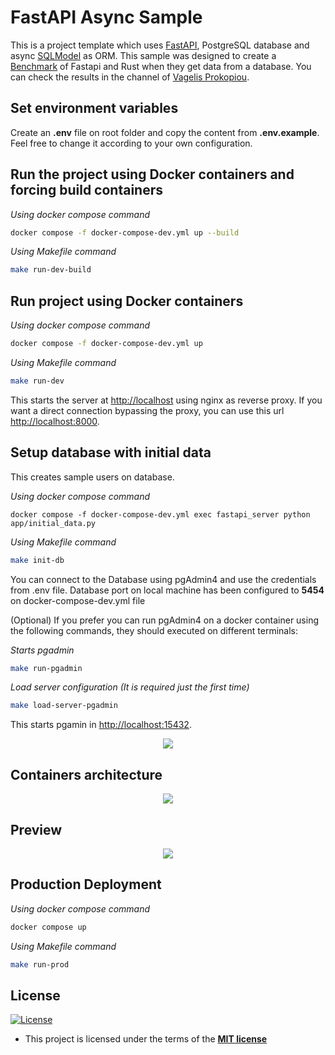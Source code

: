 # FastAPI Async Sample

This is a project template which uses [FastAPI](https://fastapi.tiangolo.com/), PostgreSQL database and async [SQLModel](https://sqlmodel.tiangolo.com/) as ORM. This sample was designed to create a [Benchmark](https://youtu.be/dsdFx6AQ-1o) of Fastapi and Rust when they get data from a database. You can check the results in the channel of [Vagelis Prokopiou](https://www.youtube.com/@Vagelis_Prokopiou).

## Set environment variables

Create an **.env** file on root folder and copy the content from **.env.example**. Feel free to change it according to your own configuration.

## Run the project using Docker containers and forcing build containers

*Using docker compose command*
```sh
docker compose -f docker-compose-dev.yml up --build
```

*Using Makefile command*
```sh
make run-dev-build
```

## Run project using Docker containers

*Using docker compose command*
```sh
docker compose -f docker-compose-dev.yml up
```

*Using Makefile command*
```sh
make run-dev
```

This starts the server at [http://localhost](http://localhost) using nginx as reverse proxy. If you want a direct connection bypassing the proxy, you can use this url [http://localhost:8000](http://localhost:8000).

## Setup database with initial data
This creates sample users on database.

*Using docker compose command*
```
docker compose -f docker-compose-dev.yml exec fastapi_server python app/initial_data.py
```

*Using Makefile command*
```sh
make init-db
```

You can connect to the Database using pgAdmin4 and use the credentials from .env file. Database port on local machine has been configured to **5454** on docker-compose-dev.yml file

(Optional) If you prefer you can run pgAdmin4 on a docker container using the following commands, they should executed on different terminals:

*Starts pgadmin*
```sh
make run-pgadmin
```

*Load server configuration (It is required just the first time)*
```sh
make load-server-pgadmin
```

This starts pgamin in [http://localhost:15432](http://localhost:15432).

<p align="center">
  <img src="static/tables.png" align="center"/>
</p>

## Containers architecture
<p align="center">
  <img src="static/container_architecture.png" align="center"/>
</p>


## Preview
<p align="center">
  <img src="static/1.png" align="center"/>
</p>


## Production Deployment

*Using docker compose command*
```sh
docker compose up
```

*Using Makefile command*
```sh
make run-prod
```

## License

[![License](http://img.shields.io/:license-mit-blue.svg?style=flat-square)](http://badges.mit-license.org)

- This project is licensed under the terms of the **[MIT license](LICENSE)**
